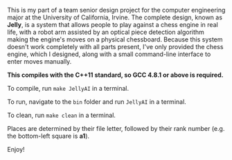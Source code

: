 This is my part of a team senior design project for the computer engineering major at the University of California, Irvine. The complete design, known as **Jelly**, is a system that allows people to play against a chess engine in real life, with a robot arm assisted by an optical piece detection algorithm making the engine's moves on a physical chessboard. Because this system doesn't work completely with all parts present, I've only provided the chess engine, which I designed, along with a small command-line interface to enter moves manually.

**This compiles with the C++11 standard, so GCC 4.8.1 or above is required.**

To compile, run `make JellyAI` in a terminal.

To run, navigate to the `bin` folder and run `JellyAI` in a terminal.

To clean, run `make clean` in a terminal.

Places are determined by their file letter, followed by their rank number (e.g. the bottom-left square is **a1**).

Enjoy!